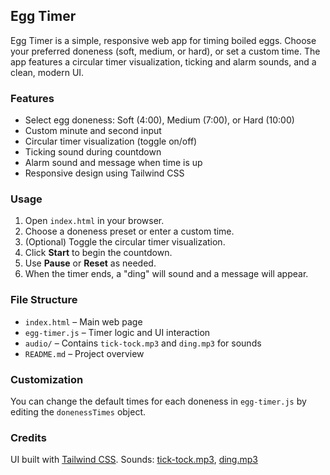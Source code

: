 ## Egg Timer

Egg Timer is a simple, responsive web app for timing boiled eggs. Choose your preferred doneness (soft, medium, or hard), or set a custom time. The app features a circular timer visualization, ticking and alarm sounds, and a clean, modern UI.

### Features
- Select egg doneness: Soft (4:00), Medium (7:00), or Hard (10:00)
- Custom minute and second input
- Circular timer visualization (toggle on/off)
- Ticking sound during countdown
- Alarm sound and message when time is up
- Responsive design using Tailwind CSS

### Usage
1. Open `index.html` in your browser.
2. Choose a doneness preset or enter a custom time.
3. (Optional) Toggle the circular timer visualization.
4. Click **Start** to begin the countdown.
5. Use **Pause** or **Reset** as needed.
6. When the timer ends, a "ding" will sound and a message will appear.

### File Structure
- `index.html` – Main web page
- `egg-timer.js` – Timer logic and UI interaction
- `audio/` – Contains `tick-tock.mp3` and `ding.mp3` for sounds
- `README.md` – Project overview

### Customization
You can change the default times for each doneness in `egg-timer.js` by editing the `donenessTimes` object.

### Credits
UI built with [Tailwind CSS](https://tailwindcss.com/).
Sounds: [tick-tock.mp3](audio/tick-tock.mp3), [ding.mp3](audio/ding.mp3)

